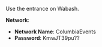 Use the entrance on Wabash.

**Network**:

- **Network Name**: ColumbiaEvents
- **Password**: KmwJT39pu??
